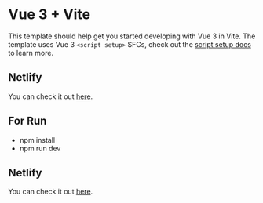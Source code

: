# Vue 3 + Vite

This template should help get you started developing with Vue 3 in Vite. The template uses Vue 3 `<script setup>` SFCs, check out the [script setup docs](https://v3.vuejs.org/api/sfc-script-setup.html#sfc-script-setup) to learn more.

## Netlify 
You can check it out  [here](https://andac-ozturk-got.netlify.app/#/).

## For Run
- npm install
- npm run dev

## Netlify 
You can check it out  [here]([https://pages.github.com/](https://andac-ozturk-got.netlify.app/#/)).


